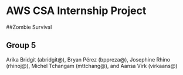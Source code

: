# AWS CSA Internship Project
##Zombie Survival

## Group 5
Arika Bridgit (abridgit@), Bryan Pérez (bppreza@), Josephine Rhino (rhinoj@), Michel Tchangam (mttchang@), and Aansa Virk (virkaans@)  
